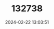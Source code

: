 ---
title: "132738"
category: "Variola louti"
draft: false
date: 2024-02-22 13:03:51
languages:
  English: ["Common Lyre-tail Cod", "Coronation Trout", "Lunar-tail Cod", "Lunartailed Cod", "Lunar-tailed Coral-trout", "Lunar-tailed Rock-cod", "Lyre Tail Coral Trout", "Lyretail Grouper", "Yellow-edged Lyretail"]
  French: ["Criossant Queue Jaune", "Druide", "Grand Queue", "Loche Cameleon", "Rouge Grand Queue", "Saumonee Hirondelle", "Vielle Peinte Des Coraux", "Vroissant"]
  Spanish; Castilian: ["Mero Luna Creciente"]
---